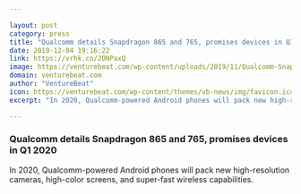 ```yaml
---

layout: post
category: press
title: "Qualcomm details Snapdragon 865 and 765, promises devices in Q1 2020"
date: 2019-12-04 19:16:22
link: https://vrhk.co/2ONPaxQ
image: https://venturebeat.com/wp-content/uploads/2019/11/Qualcomm-Snapdragon-865-5G-Mobile-Platform-Chip-Front-e1574800341710.jpg?w=1200&strip=all
domain: venturebeat.com
author: "VentureBeat"
icon: https://venturebeat.com/wp-content/themes/vb-news/img/favicon.ico
excerpt: "In 2020, Qualcomm-powered Android phones will pack new high-resolution cameras, high-color screens, and super-fast wireless capabilities."

---
```


### Qualcomm details Snapdragon 865 and 765, promises devices in Q1 2020

In 2020, Qualcomm-powered Android phones will pack new high-resolution cameras, high-color screens, and super-fast wireless capabilities.